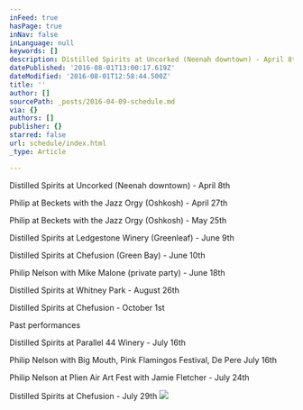 ```yaml
---
inFeed: true
hasPage: true
inNav: false
inLanguage: null
keywords: []
description: Distilled Spirits at Uncorked (Neenah downtown) - April 8th
datePublished: '2016-08-01T13:00:17.619Z'
dateModified: '2016-08-01T12:58:44.500Z'
title: ''
author: []
sourcePath: _posts/2016-04-09-schedule.md
via: {}
authors: []
publisher: {}
starred: false
url: schedule/index.html
_type: Article

---
```

Distilled Spirits at Uncorked (Neenah downtown) - April 8th

Philip at Beckets with the Jazz Orgy (Oshkosh) - April 27th

Philip at Beckets with the Jazz Orgy (Oshkosh) - May 25th

Distilled Spirits at Ledgestone Winery (Greenleaf) - June 9th

Distilled Spirits at Chefusion (Green Bay) - June 10th

Philip Nelson with Mike Malone (private party) - June 18th

Distilled Spirits at Whitney Park - August 26th

Distilled Spirits at Chefusion - October 1st

Past performances

Distilled Spirits at Parallel 44 Winery - July 16th

Philip Nelson with Big Mouth, Pink Flamingos Festival, De Pere July 16th

Philip Nelson at Plien Air Art Fest with Jamie Fletcher - July 24th

Distilled Spirits at Chefusion - July 29th
![](https://the-grid-user-content.s3-us-west-2.amazonaws.com/0781fe98-138f-499a-b131-8b4c2d0c3e46.jpg)